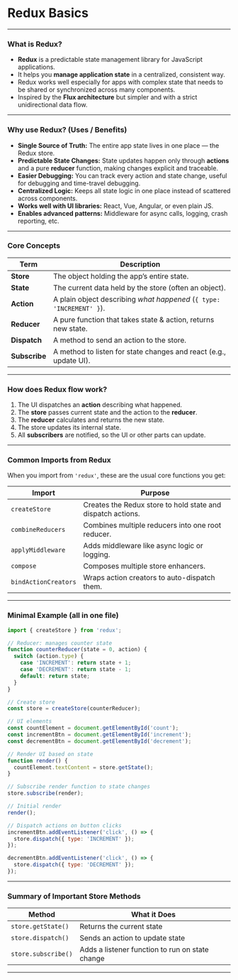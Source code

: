 # Redux Basics

---

### What is Redux?

* **Redux** is a predictable state management library for JavaScript applications.
* It helps you **manage application state** in a centralized, consistent way.
* Redux works well especially for apps with complex state that needs to be shared or synchronized across many components.
* Inspired by the **Flux architecture** but simpler and with a strict unidirectional data flow.

---

### Why use Redux? (Uses / Benefits)

* **Single Source of Truth:** The entire app state lives in one place — the Redux store.
* **Predictable State Changes:** State updates happen only through **actions** and a pure **reducer** function, making changes explicit and traceable.
* **Easier Debugging:** You can track every action and state change, useful for debugging and time-travel debugging.
* **Centralized Logic:** Keeps all state logic in one place instead of scattered across components.
* **Works well with UI libraries:** React, Vue, Angular, or even plain JS.
* **Enables advanced patterns:** Middleware for async calls, logging, crash reporting, etc.

---

### Core Concepts

| Term          | Description                                                          |
| ------------- | -------------------------------------------------------------------- |
| **Store**     | The object holding the app’s entire state.                           |
| **State**     | The current data held by the store (often an object).                |
| **Action**    | A plain object describing *what happened* (`{ type: 'INCREMENT' }`). |
| **Reducer**   | A pure function that takes state & action, returns new state.        |
| **Dispatch**  | A method to send an action to the store.                             |
| **Subscribe** | A method to listen for state changes and react (e.g., update UI).    |

---

### How does Redux flow work?

1. The UI dispatches an **action** describing what happened.
2. The **store** passes current state and the action to the **reducer**.
3. The **reducer** calculates and returns the new state.
4. The store updates its internal state.
5. All **subscribers** are notified, so the UI or other parts can update.

---

### Common Imports from Redux

When you import from `'redux'`, these are the usual core functions you get:

| Import               | Purpose                                                     |
| -------------------- | ----------------------------------------------------------- |
| `createStore`        | Creates the Redux store to hold state and dispatch actions. |
| `combineReducers`    | Combines multiple reducers into one root reducer.           |
| `applyMiddleware`    | Adds middleware like async logic or logging.                |
| `compose`            | Composes multiple store enhancers.                          |
| `bindActionCreators` | Wraps action creators to auto-dispatch them.                |

---

### Minimal Example (all in one file)

```js
import { createStore } from 'redux';

// Reducer: manages counter state
function counterReducer(state = 0, action) {
  switch (action.type) {
    case 'INCREMENT': return state + 1;
    case 'DECREMENT': return state - 1;
    default: return state;
  }
}

// Create store
const store = createStore(counterReducer);

// UI elements
const countElement = document.getElementById('count');
const incrementBtn = document.getElementById('increment');
const decrementBtn = document.getElementById('decrement');

// Render UI based on state
function render() {
  countElement.textContent = store.getState();
}

// Subscribe render function to state changes
store.subscribe(render);

// Initial render
render();

// Dispatch actions on button clicks
incrementBtn.addEventListener('click', () => {
  store.dispatch({ type: 'INCREMENT' });
});

decrementBtn.addEventListener('click', () => {
  store.dispatch({ type: 'DECREMENT' });
});
```

---

### Summary of Important Store Methods

| Method              | What it Does                                    |
| ------------------- | ----------------------------------------------- |
| `store.getState()`  | Returns the current state                       |
| `store.dispatch()`  | Sends an action to update state                 |
| `store.subscribe()` | Adds a listener function to run on state change |

---
